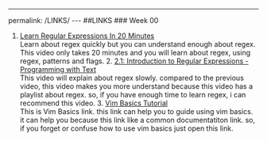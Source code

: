 ---
permalink: /LINKS/
---                                                                                                                                                                                                                                                                                                                                            ##LINKS                                                                                                                                                                                                                                                                                                                                         ### Week 00
1. [Learn Regular Expressions In 20 Minutes](https://www.youtube.com/watch?v=rhzKDrUiJVk)<br>                                                                           Learn about regex quickly but you can understand enough about regex. This video only takes 20 minutes and you will learn about regex, using regex, patterns and flags.  2. [2.1: Introduction to Regular Expressions - Programming with Text](https://www.youtube.com/watch?v=7DG3kCDx53c)<br>                                                  This video will explain about regex slowly. compared to the previous video, this video makes you more understand because this video has a playlist about regex. so, if you have enough time to learn regex, i can recommend this video.                                                                                                         3. [Vim Basics Tutorial](https://www.howtoforge.com/vim-basics#:~:text=Vim%20is%20a%20powerful%20text,editor%2C%20run%20the%20command%3A%20vim)<br>                     This is Vim Basics link. this link can help you to guide using vim basics. it can help you because this link like a common documentatiton link. so, if you forget or confuse how to use vim basics just open this link.
